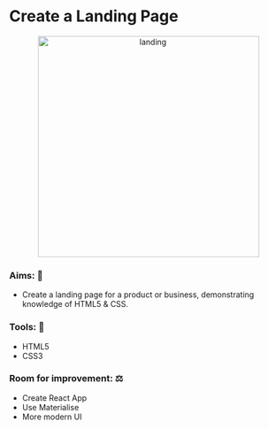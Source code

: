 # Create a Landing Page 

<p align="center">
  <img src="https://i.ibb.co/sH8w1ts/landing.jpg" alt="landing" width="400">
 </p>

### Aims: :dart:

- Create a landing page for a product or business, demonstrating knowledge of HTML5 & CSS. 

### Tools: :toolbox:

- HTML5
- CSS3

### Room for improvement: :balance_scale:

- Create React App 
- Use Materialise 
- More modern UI 



